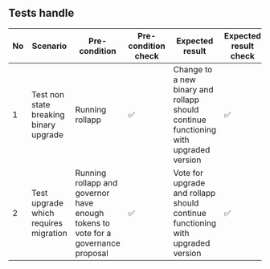 ## Tests handle

| No | Scenario | Pre-condition | Pre-condition check | Expected result | Expected result check | Covered By |
|----|----------|---------------|---------------------|-----------------|-----------------------|------------|
| 1  | Test non state breaking binary upgrade | Running rollapp |  ✅ | Change to a new binary and rollapp should continue functioning with upgraded version | ✅ | [TestRollappUpgradeNonStateBreaking_EVM](../tests/rollapp_upgrade_test.go#28) [TestRollappUpgradeNonStateBreaking_Wasm](../tests/rollapp_upgrade_test.go#220) |
| 2  | Test upgrade which requires migration | Running rollapp and governor have enough tokens to vote for a governance proposal|✅ | Vote for upgrade and rollapp should continue functioning with upgraded version |✅ | [TestRollappUpgrade_EVM](../tests/rollapp_upgrade_test.go#428) |
